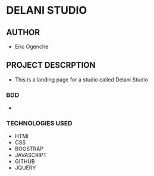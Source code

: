 # DELANI STUDIO

## AUTHOR

- Eric Ogenche

## PROJECT DESCRPTION

- This is a landing page for a studio called Delani Studio

### BDD
- 

### TECHNOLOGIES USED 

- HTMl
- CSS
- BOOSTRAP
- JAVASCRIPT
- GITHUB
- JQUERY